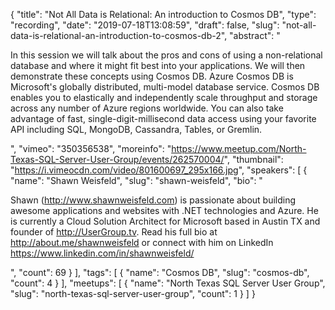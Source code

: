 {
  "title": "Not All Data is Relational: An introduction to Cosmos DB",
  "type": "recording",
  "date": "2019-07-18T13:08:59",
  "draft": false,
  "slug": "not-all-data-is-relational-an-introduction-to-cosmos-db-2",
  "abstract": "<p>In this session we will talk about the pros and cons of using a non-relational database and where it might fit best into your applications. We will then demonstrate these concepts using Cosmos DB. Azure Cosmos DB is Microsoft's globally distributed, multi-model database service. Cosmos DB enables you to elastically and independently scale throughput and storage across any number of Azure regions worldwide. You can also take advantage of fast, single-digit-millisecond data access using your favorite API including SQL, MongoDB, Cassandra, Tables, or Gremlin.</p>",
  "vimeo": "350356538",
  "moreinfo": "https://www.meetup.com/North-Texas-SQL-Server-User-Group/events/262570004/",
  "thumbnail": "https://i.vimeocdn.com/video/801600697_295x166.jpg",
  "speakers": [
    {
      "name": "Shawn Weisfeld",
      "slug": "shawn-weisfeld",
      "bio": "<p>Shawn (http://www.shawnweisfeld.com) is passionate about building awesome applications and websites with .NET technologies and Azure. He is currently a Cloud Solution Architect for Microsoft based in Austin TX and founder of http://UserGroup.tv. Read his full bio at http://about.me/shawnweisfeld or connect with him on LinkedIn https://www.linkedin.com/in/shawnweisfeld/</p>",
      "count": 69
    }
  ],
  "tags": [
    {
      "name": "Cosmos DB",
      "slug": "cosmos-db",
      "count": 4
    }
  ],
  "meetups": [
    {
      "name": "North Texas SQL Server User Group",
      "slug": "north-texas-sql-server-user-group",
      "count": 1
    }
  ]
}